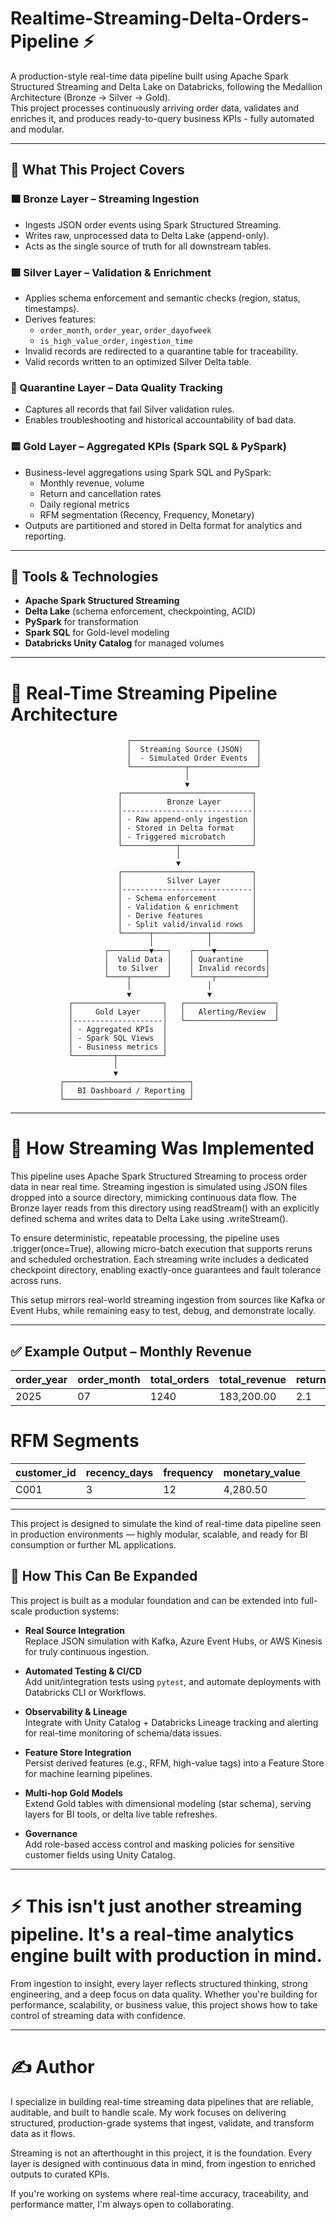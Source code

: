 # Realtime-Streaming-Delta-Orders-Pipeline ⚡

A production-style real-time data pipeline built using Apache Spark Structured Streaming and Delta Lake on Databricks, following the Medallion Architecture (Bronze → Silver → Gold).  
This project processes continuously arriving order data, validates and enriches it, and produces ready-to-query business KPIs - fully automated and modular.

---

## 🚀 What This Project Covers

### 🟫 Bronze Layer – Streaming Ingestion
- Ingests JSON order events using Spark Structured Streaming.
- Writes raw, unprocessed data to Delta Lake (append-only).
- Acts as the single source of truth for all downstream tables.

### 🟪 Silver Layer – Validation & Enrichment
- Applies schema enforcement and semantic checks (region, status, timestamps).
- Derives features:
  - `order_month`, `order_year`, `order_dayofweek`
  - `is_high_value_order`, `ingestion_time`
- Invalid records are redirected to a quarantine table for traceability.
- Valid records written to an optimized Silver Delta table.

### 🛑 Quarantine Layer – Data Quality Tracking
- Captures all records that fail Silver validation rules.
- Enables troubleshooting and historical accountability of bad data.

### 🟨 Gold Layer – Aggregated KPIs (Spark SQL & PySpark)
- Business-level aggregations using Spark SQL and PySpark:
  - Monthly revenue, volume
  - Return and cancellation rates
  - Daily regional metrics
  - RFM segmentation (Recency, Frequency, Monetary)
- Outputs are partitioned and stored in Delta format for analytics and reporting.

---

## 🧰 Tools & Technologies

- **Apache Spark Structured Streaming**
- **Delta Lake** (schema enforcement, checkpointing, ACID)
- **PySpark** for transformation
- **Spark SQL** for Gold-level modeling
- **Databricks Unity Catalog** for managed volumes

---
# 🧱 Real-Time Streaming Pipeline Architecture
```text
                          ┌────────────────────────────┐
                          │  Streaming Source (JSON)   │
                          │  - Simulated Order Events  │
                          └────────────┬───────────────┘
                                       │
                                       ▼
                        ┌─────────────────────────────┐
                        │          Bronze Layer       │
                        │-----------------------------│
                        │ - Raw append-only ingestion │
                        │ - Stored in Delta format    │
                        │ - Triggered microbatch      │
                        └────────────┬────────────────┘
                                     │
                                     ▼
                        ┌─────────────────────────────┐
                        │          Silver Layer       │
                        │-----------------------------│
                        │ - Schema enforcement        │
                        │ - Validation & enrichment   │
                        │ - Derive features           │
                        │ - Split valid/invalid rows  │
                        └──────┬────────────┬─────────┘
                               │            │
                     ┌─────────▼───┐    ┌────▼───────────┐
                     │  Valid Data │    │ Quarantine     │
                     │  to Silver  │    │ Invalid records│
                     └────┬────────┘    └────┬───────────┘
                          │                 │
                          ▼                 ▼
             ┌────────────────────┐   ┌────────────────────┐
             │     Gold Layer     │   │   Alerting/Review  │
             │--------------------│   └────────────────────┘
             │ - Aggregated KPIs  │
             │ - Spark SQL Views  │
             │ - Business metrics │
             └─────────┬──────────┘
                       │
                       ▼
           ┌────────────────────────────┐
           │   BI Dashboard / Reporting │
           └────────────────────────────┘

```
---
# 🔄 How Streaming Was Implemented
This pipeline uses Apache Spark Structured Streaming to process order data in near real time. Streaming ingestion is simulated using JSON files dropped into a source directory, mimicking continuous data flow. The Bronze layer reads from this directory using readStream() with an explicitly defined schema and writes data to Delta Lake using .writeStream().

To ensure deterministic, repeatable processing, the pipeline uses .trigger(once=True), allowing micro-batch execution that supports reruns and scheduled orchestration. Each streaming write includes a dedicated checkpoint directory, enabling exactly-once guarantees and fault tolerance across runs.

This setup mirrors real-world streaming ingestion from sources like Kafka or Event Hubs, while remaining easy to test, debug, and demonstrate locally.

---

## ✅ Example Output – Monthly Revenue
| order\_year | order\_month | total\_orders | total\_revenue | return\_rate\_pct | cancellation\_rate\_pct |
| ----------- | ------------ | ------------- | -------------- | ----------------- | ----------------------- |
| 2025        | 07           | 1240          | 183,200.00     | 2.1               | 1.7                     |

# RFM Segments
| customer\_id | recency\_days | frequency | monetary\_value |
| ------------ | ------------- | --------- | --------------- |
| C001         | 3             | 12        | 4,280.50        |

---

This project is designed to simulate the kind of real-time data pipeline seen in production environments — highly modular, scalable, and ready for BI consumption or further ML applications.

## 🔄 How This Can Be Expanded

This project is built as a modular foundation and can be extended into full-scale production systems:

- **Real Source Integration**  
  Replace JSON simulation with Kafka, Azure Event Hubs, or AWS Kinesis for truly continuous ingestion.

- **Automated Testing & CI/CD**  
  Add unit/integration tests using `pytest`, and automate deployments with Databricks CLI or Workflows.

- **Observability & Lineage**  
  Integrate with Unity Catalog + Databricks Lineage tracking and alerting for real-time monitoring of schema/data issues.

- **Feature Store Integration**  
  Persist derived features (e.g., RFM, high-value tags) into a Feature Store for machine learning pipelines.

- **Multi-hop Gold Models**  
  Extend Gold tables with dimensional modeling (star schema), serving layers for BI tools, or delta live table refreshes.

- **Governance**  
  Add role-based access control and masking policies for sensitive customer fields using Unity Catalog.

---

# ⚡ This isn't just another streaming pipeline. It's a real-time analytics engine built with production in mind.
From ingestion to insight, every layer reflects structured thinking, strong engineering, and a deep focus on data quality.
Whether you're building for performance, scalability, or business value, this project shows how to take control of streaming data with confidence.

---

# ✍️ Author
I specialize in building real-time streaming data pipelines that are reliable, auditable, and built to handle scale. My work focuses on delivering structured, production-grade systems that ingest, validate, and transform data as it flows.

Streaming is not an afterthought in this project, it is the foundation. Every layer is designed with continuous data in mind, from ingestion to enriched outputs to curated KPIs.

If you're working on systems where real-time accuracy, traceability, and performance matter, I'm always open to collaborating.

